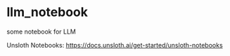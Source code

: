 # llm_notebook
some notebook for LLM

Unsloth Notebooks: https://docs.unsloth.ai/get-started/unsloth-notebooks
